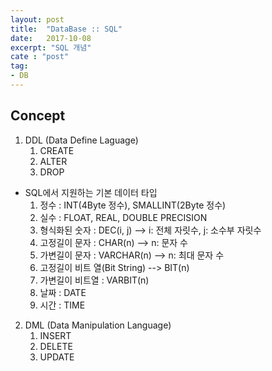 ```yaml
---
layout: post
title:  "DataBase :: SQL"
date:   2017-10-08
excerpt: "SQL 개념"
cate : "post"
tag:
- DB
---
```


## Concept

1. DDL (Data Define Laguage)
    1. CREATE
    2. ALTER
    3. DROP



* SQL에서 지원하는 기본 데이터 타입
    1. 정수 : INT(4Byte 정수), SMALLINT(2Byte 정수)
    2. 실수 : FLOAT, REAL, DOUBLE PRECISION
    3. 형식화된 숫자 : DEC(i, j) --> i: 전체 자릿수,   j: 소수부 자릿수
    4. 고정길이 문자 : CHAR(n) --> n: 문자 수
    5. 가변길이 문자 : VARCHAR(n) --> n: 최대 문자 수
    6. 고정길이 비트 열(Bit String) --> BIT(n)
    7. 가변길이 비트열 : VARBIT(n)
    8. 날짜 : DATE
    9. 시간 : TIME



2. DML (Data Manipulation Language)
    1. INSERT
    2. DELETE
    3. UPDATE
